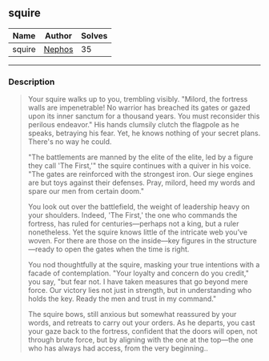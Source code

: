 ## squire
| Name                         | Author                                             | Solves |
|------------------------------|----------------------------------------------------|--------|
| squire                    | [Nephos](https://github.com/HaraldMR) | 35     |
---
### Description

<blockquote>

Your squire walks up to you, trembling visibly. "Milord, the fortress walls are impenetrable! No warrior has breached its gates or gazed upon its inner sanctum for a thousand years. You must reconsider this perilous endeavor." His hands clumsily clutch the flagpole as he speaks, betraying his fear. Yet, he knows nothing of your secret plans. There's no way he could.

"The battlements are manned by the elite of the elite, led by a figure they call 'The First,'" the squire continues with a quiver in his voice. "The gates are reinforced with the strongest iron. Our siege engines are but toys against their defenses. Pray, milord, heed my words and spare our men from certain doom."

You look out over the battlefield, the weight of leadership heavy on your shoulders. Indeed, 'The First,' the one who commands the fortress, has ruled for centuries—perhaps not a king, but a ruler nonetheless. Yet the squire knows little of the intricate web you’ve woven. For there are those on the inside—key figures in the structure—ready to open the gates when the time is right.

You nod thoughtfully at the squire, masking your true intentions with a facade of contemplation. "Your loyalty and concern do you credit," you say, "but fear not. I have taken measures that go beyond mere force. Our victory lies not just in strength, but in understanding who holds the key. Ready the men and trust in my command."

The squire bows, still anxious but somewhat reassured by your words, and retreats to carry out your orders. As he departs, you cast your gaze back to the fortress, confident that the doors will open, not through brute force, but by aligning with the one at the top—the one who has always had access, from the very beginning..

</blockquote>